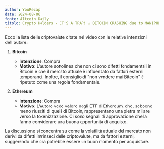 ```yaml
---
author: YouRecap
date: 2024-08-06
fonte: Altcoin Daily
titolo: Crypto Holders - IT'S A TRAP! ⚠️ BITCOIN CRASHING due to MANIPULATION!
---
```


Ecco la lista delle criptovalute citate nel video con le relative intenzioni dell'autore:

1. **Bitcoin**
   - **Intenzione**: Compra
   - **Motivo**: L'autore sottolinea che non ci sono difetti fondamentali in Bitcoin e che il mercato attuale è influenzato da fattori esterni temporanei. Inoltre, il consiglio di "non vendere mai Bitcoin" è ripetuto come una regola fondamentale.

2. **Ethereum**
   - **Intenzione**: Compra
   - **Motivo**: L'autore vede valore negli ETF di Ethereum, che, sebbene meno riusciti di quelli di Bitcoin, rappresentano una pietra miliare verso la tokenizzazione. Ci sono segnali di approvazione che la fanno considerare una buona opportunità di acquisto.

La discussione si concentra su come la volatilità attuale del mercato non derivi da difetti intrinseci delle criptovalute, ma da fattori esterni, suggerendo che ora potrebbe essere un buon momento per acquistare.
